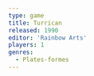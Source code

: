 ```yaml
---
type: game
title: Turrican
released: 1990
editor: 'Rainbow Arts'
players: 1
genres:
  - Plates-formes
---
```

